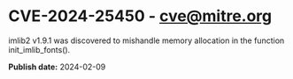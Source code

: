 # CVE-2024-25450 - cve@mitre.org

imlib2 v1.9.1 was discovered to mishandle memory allocation in the function init_imlib_fonts().

**Publish date:** 2024-02-09
